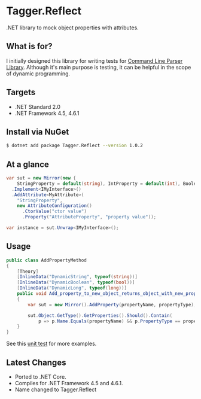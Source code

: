 # Tagger.Reflect

.NET library to mock object properties with attributes.

## What is for?

I initially designed this library for writing tests for [Command Line Parser Library](https://github.com/commandlineparser/commandline). Although it's main purpose is testing, it can be helpful in the scope of dynamic programming.

## Targets

- .NET Standard 2.0
- .NET Framework 4.5, 4.6.1

## Install via NuGet

```sh
$ dotnet add package Tagger.Reflect --version 1.0.2
```

## At a glance

```csharp
var sut = new Mirror(new {
	StringProperty = default(string), IntProperty = default(int), BooleanProperty = default(bool) })
  .Implement<IMyInterface>()
  .AddAttribute<MyAttribute>(
    "StringProperty",
    new AttributeConfiguration()
      .CtorValue("ctor value")
      .Property("AttributeProperty", "property value"));

var instance = sut.Unwrap<IMyInterface>();
```

## Usage

```csharp
public class AddPropertyMethod
{
    [Theory]
    [InlineData("DynamicString", typeof(string))]
    [InlineData("DynamicBoolean", typeof(bool))]
    [InlineData("DynamicLong", typeof(long))]
    public void Add_property_to_new_object_returns_object_with_new_property(string propertyName, Type propertyType)
    {
        var sut = new Mirror().AddProperty(propertyName, propertyType);

        sut.Object.GetType().GetProperties().Should().Contain(
            p => p.Name.Equals(propertyName) && p.PropertyType == propertyType);
    }
}
```
See this [unit test](https://github.com/gsscoder/tagger/blob/master/tests/Tagger.Reflect.Tests/Unit/MirrorTests.cs) for more examples.

## Latest Changes

- Ported to .NET Core.
- Compiles for .NET Framework 4.5 and 4.6.1.
- Name changed to Tagger.Reflect